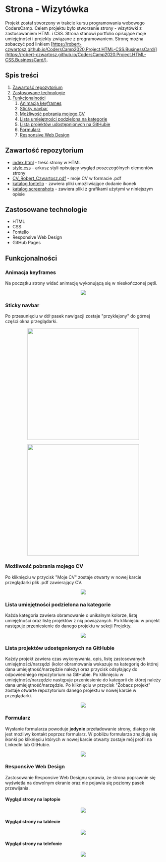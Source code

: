 # Strona - Wizytówka
Projekt został stworzony w trakcie kursu programowania webowego CodersCamp. Celem projektu było stworzenie strony - wizytówki z zastosowaniem HTML i CSS. Strona stanowi portfolio opisujące moje umiejętności i projekty związane z programowaniem. Stronę można zobaczyć pod linkiem [https://robert-czwartosz.github.io/CodersCamp2020.Project.HTML-CSS.BusinessCard/](https://robert-czwartosz.github.io/CodersCamp2020.Project.HTML-CSS.BusinessCard/).

## Spis treści
1. [Zawartość repozytorium](#zawartosc-repozytorium)
2. [Zastosowane technologie](#zastosowane-technologie)
3. [Funkcjonalności](#funkcjonalnosci)
	1. [Animacja keyframes](#Animacja-keyframes)
	1. [Sticky navbar](#Sticky-navbar)
	1. [Możliwość pobrania mojego CV](#Mozliwosc-pobrania-mojego-CV)
	1. [Lista umiejętności podzielona na kategorie](#Lista-umiejetnosci-podzielona-na-kategorie)
	1. [Lista projektów udostępnionych na GitHubie](#Lista-projektow-udostepnionych-na-GitHubie)
	1. [Formularz](#Formularz)
	1. [Responsive Web Design](#Responsive-Web-Design)


## Zawartość repozytorium
* [index.html](index.html) - treść strony w HTML
* [style.css](style.css) - arkusz styli opisujący wygląd poszczególnych elementów strony
* [CV_Robert_Czwartosz.pdf](CV_Robert_Czwartosz.pdf) - moje CV w formacie .pdf
* [katalog fontello](fontello) - zawiera pliki umożliwiające dodanie ikonek
* [katalog screenshots](screenshots) - zawiera pliki z grafikami użytymi w niniejszym opisie

## Zastosowane technologie
* HTML
* CSS
* Fontello
* Responsive Web Design
* GitHub Pages

## Funkcjonalności
### Animacja keyframes
Na początku strony widać animację wykonującą się w nieskończonej pętli.
<p align="center">
<img src="./screenshots/anim.gif">
</p>

### Sticky navbar

Po przesunięciu w dół pasek nawigacji zostaje "przyklejony" do górnej części okna przeglądarki.
<p align="center">
<img src="./screenshots/navbar1.png" width="360">
</p>

<p align="center">
<img src="./screenshots/navbar2.png" width="360">
</p>

### Możliwość pobrania mojego CV

Po kliknięciu w przycisk "Moje CV" zostaje otwarty w nowej karcie przeglądarki plik .pdf zawierający CV.
<p align="center">
<img src="./screenshots/cv.jpg" align="center">
</p>

### Lista umiejętności podzielona na kategorie

Każda kategoria zawiera obramowanie o unikalnym kolorze, listę umiejętności oraz listę projektów z nią powiązanych. Po kliknięciu w projekt następuje przeniesienie do danego projektu w sekcji Projekty.

<p align="center">
<img src="./screenshots/skills.jpg" align="center">
</p>

### Lista projektów udostępnionych na GitHubie

Każdy projekt zawiera czas wykonywania, opis, listę zastosowanych umiejętności/narzędzi (kolor obramowania wskazuje na kategorię do której dana umiejętność/narzędzie należy) oraz przycisk odsyłający do odpowiedniego repozytorium na GitHubie. Po kliknięciu w umiejętność/narzędzie następuje przeniesienie do kategorii do której należy dana umiejętność/narzędzie. Po kliknięciu w przycisk "Zobacz projekt" zostaje otwarte repozytorium danego projektu w nowej karcie w przeglądarki.

<p align="center">
<img src="./screenshots/projects.jpg" align="center">
</p>

### Formularz

Wysłanie formularza powoduje **jedynie** przeładowanie strony, dlatego nie jest możliwy kontakt poprzez formularz. W pobliżu formularza znajdują się ikonki po kliknięciu których w nowej karcie otwarty zostaje mój profil na LinkedIn lub GitHubie.

<p align="center">
<img src="./screenshots/form.jpg" align="center">
</p>

### Responsive Web Design
Zastosowanie Responsive Web Designu sprawia, że strona poprawnie się wyświetla na dowolnym ekranie oraz nie pojawia się poziomy pasek przewijania.
#### Wygląd strony na laptopie

<p align="center">
<img src="./screenshots/RWDlaptop.png" align="center">
</p>

#### Wygląd strony na tablecie

<p align="center">
<img src="./screenshots/RWDtablet.png" align="center">
</p>

#### Wygląd strony na telefonie

<p align="center">
<img src="./screenshots/RWDfon.png" align="center">
</p>